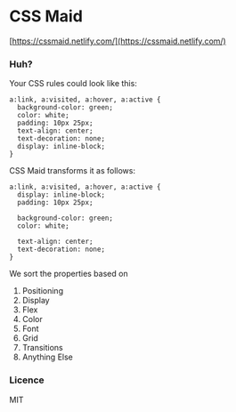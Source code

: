 # CSS Maid

[https://cssmaid.netlify.com/](https://cssmaid.netlify.com/)

### Huh?

Your CSS rules could look like this:

```
a:link, a:visited, a:hover, a:active {
  background-color: green;
  color: white;
  padding: 10px 25px;
  text-align: center;
  text-decoration: none;
  display: inline-block;
}
```

CSS Maid transforms it as follows:

```
a:link, a:visited, a:hover, a:active {
  display: inline-block;
  padding: 10px 25px;

  background-color: green;
  color: white;

  text-align: center;
  text-decoration: none;
}
```

We sort the properties based on

1.  Positioning
2.  Display
3.  Flex
4.  Color
5.  Font
6.  Grid
7.  Transitions
8.  Anything Else

### Licence

MIT
